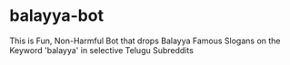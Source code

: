 # balayya-bot
This is Fun, Non-Harmful Bot that drops Balayya Famous Slogans on the Keyword 'balayya' in selective Telugu Subreddits
